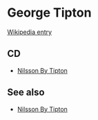 # George Tipton

[Wikipedia entry](https://en.wikipedia.org/wiki/George_Tipton)

## CD

- [Nilsson By Tipton](Nilsson_By_Tipton.md)

## See also

- [Nilsson By Tipton](Nilsson_By_Tipton.md)
